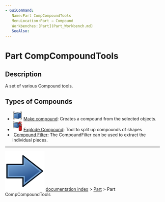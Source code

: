 ```yaml
---
- GuiCommand:
   Name:Part CompCompoundTools
   MenuLocation:Part → Compound
   Workbenches:[Part](Part_Workbench.md)
   SeeAlso:
---
```


# Part CompCompoundTools

## Description

A set of various Compound tools.

## Types of Compounds 

-   <img alt="" src=images/Part_Compound.svg  style="width:32px;"> [Make compound](Part_Compound.md): Creates a compound from the selected objects.
-   <img alt="" src=images/Part_ExplodeCompound.svg  style="width:32px;"> [Explode Compound](Part_ExplodeCompound.md): Tool to split up compounds of shapes
-   <img alt="" src=images/Part_Compound‏‎Filter.svg  style="width:32px;"> [Compound Filter](Part_Compound‏‎Filter.md): The CompoundFilter can be used to extract the individual pieces.



---
![](images/Button_right.svg) [documentation index](../README.md) > [Part](Part_Workbench.md) > Part CompCompoundTools

